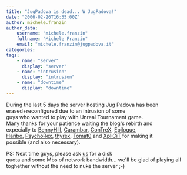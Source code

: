 ```yaml
---
title: "JugPadova is dead... W JugPadova!"
date: "2006-02-26T16:35:00Z"
author: michele.franzin
author_data:
    username: "michele.franzin"
    fullname: "Michele Franzin"
    email: "michele.franzin@jugpadova.it"
categories:
tags:
    - name: "server"
      display: "server"
    - name: "intrusion"
      display: "intrusion"
    - name: "downtime"
      display: "downtime"
---
```


During the last 5 days the server hosting Jug Padova has been
erased+reconfigured due to an intrusion of some\
guys who wanted to play with Unreal Tournament game.\
Many thanks for your patience waiting the blog's rebirth and\
expecially to [BennyHill](mailto:thyrex@alpha.aeshells.org),
[Carambar](mailto:carambar@azure.tripax.org),
[ConTreX](mailto:thyrex@delta.aeshells.org),
[Epilogue](mailto:epi@ipv6.tripax.org),\
[Haribo](mailto:tripax@mango.cachecrop.net),
[PsychoRex](mailto:thyrex@vip.rulex.net),
[thyrex](mailto:thyrex@ipv6.thyrex.biz),
[Tomat0](mailto:~tomato@impec.vps-hostingfr.com) and
[XpliCiT](mailto:thyrex@pegase.tichou.org) for making it\
possible (and also necessary).

PS: Next time guys, please ask [us](mailto:webmaster@seesaw.it) for a
disk\
quota and some Mbs of network bandwidth... we'll be glad of playing all\
toghether without the need to nuke the server ;-)
